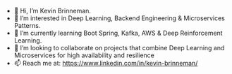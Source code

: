 - 👋 Hi, I’m Kevin Brinneman.
- 👀 I’m interested in Deep Learning, Backend Engineering & Microservices Patterns.
- 🌱 I’m currently learning Boot Spring, Kafka, AWS & Deep Reinforcement Learning. 
- 💞️ I’m looking to collaborate on projects that combine Deep Learning and Microservices for high availability and resilience
- 📫 Reach me at: https://www.linkedin.com/in/kevin-brinneman/

<!---
kbrinn/kbrinn is a ✨ special ✨ repository because its `README.md` (this file) appears on your GitHub profile.
You can click the Preview link to take a look at your changes.
--->
